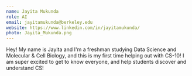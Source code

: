 ```yaml
---
name: Jayita Mukunda
role: AI
email: jayitamukunda@berkeley.edu
website: https://www.linkedin.com/in/jayitamukunda/
photo: Jayita_Mukunda.png
---
```

Hey! My name is Jayita and I'm a freshman studying Data Science and Molecular & Cell Biology, and this is my first time helping out with CS-10! I am super excited to get to know everyone, and help students discover and understand CS!
